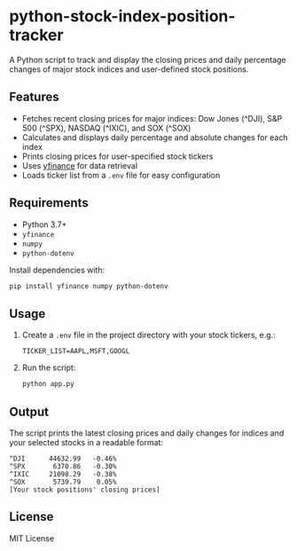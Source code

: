 # python-stock-index-position-tracker

A Python script to track and display the closing prices and daily percentage changes of major stock indices and user-defined stock positions.

## Features

- Fetches recent closing prices for major indices: Dow Jones (^DJI), S&P 500 (^SPX), NASDAQ (^IXIC), and SOX (^SOX)
- Calculates and displays daily percentage and absolute changes for each index
- Prints closing prices for user-specified stock tickers
- Uses [yfinance](https://github.com/ranaroussi/yfinance) for data retrieval
- Loads ticker list from a `.env` file for easy configuration

## Requirements

- Python 3.7+
- `yfinance`
- `numpy`
- `python-dotenv`

Install dependencies with:

```sh
pip install yfinance numpy python-dotenv
```

## Usage

1. Create a `.env` file in the project directory with your stock tickers, e.g.:
    ```
    TICKER_LIST=AAPL,MSFT,GOOGL
    ```

2. Run the script:
    ```sh
    python app.py
    ```

## Output

The script prints the latest closing prices and daily changes for indices and your selected stocks in a readable format:

```
^DJI      44632.99   -0.46%
^SPX       6370.86   -0.30%
^IXIC     21098.29   -0.38%
^SOX       5739.79    0.05%
[Your stock positions' closing prices]
```

## License

MIT License